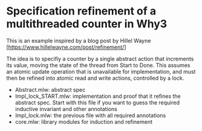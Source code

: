 
# Specification refinement of a multithreaded counter in Why3

This is an example inspired by a blog post by Hillel Wayne [https://www.hillelwayne.com/post/refinement/]

The idea is to specifiy a counter by a single abstract action that increments its value, moving the state of the thread from Start to Done. This assumes an atomic update operation that is unavailable for implementation, and must then be refined into atomic read and write actions, controlled by a lock.

  * Abstract.mlw: abstract spec
  * Impl_lock_START.mlw: implementation and proof that it refines the abstract spec. Start with this file if you want to guess the required inductive invariant and other annotations
  * Impl_lock.mlw: the previous file with all required annotations
  * core.mlw: library modules for induction and refinement

	
